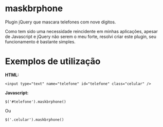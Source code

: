 maskbrphone
===========

Plugin jQuery que mascara telefones com nove dígitos.

Como tem sido uma necessidade reincidente em minhas aplicações, apesar de
Javascript e jQuery não serem o meu forte, resolvi criar este plugin, seu
funcionamento é bastante simples.

Exemplos de utilização
======================

**HTML:**

`<input type="text" name="telefone" id="telefone" class="celular" />`

**Javascript:**

`$('#telefone').maskbrphone()`

Ou

`$('.celular').maskbrphone()`